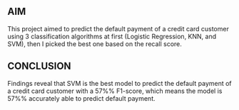 ## AIM
This project aimed to predict the default payment of a credit card customer using 3 classification algorithms at first (Logistic Regression, KNN, and SVM), then I picked the best one based on the recall score.

## CONCLUSION
Findings reveal that SVM is the best model to predict the default payment of a credit card customer with a 57%% F1-score, which means the model is 57%% accurately able to predict default payment.
